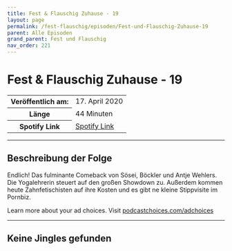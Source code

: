 ```yaml
---
title: Fest & Flauschig Zuhause - 19
layout: page
permalink: /fest-flauschig/episoden/Fest-und-Flauschig-Zuhause-19
parent: Alle Episoden
grand_parent: Fest und Flauschig
nav_order: 221
---
```


# Fest & Flauschig Zuhause - 19
<table class="resp-table dcf-table dcf-table-responsive dcf-table-bordered dcf-table-striped dcf-w-100%">
                    <tbody>
                        <tr>
                            <th scope="row">Veröffentlich am:</th>
                            <td data-label="Veröffentlich am:">17. April 2020</td>
                        </tr>
                        <tr>
                            <th scope="row">Länge </th>
                            <td data-label="Länge ">44 Minuten</td>
                        </tr><tr>
                                <th scope="row">Spotify Link</th>
                                <td data-label="Spotify Link"><a href="https://open.spotify.com/episode/2HqKh464uKxW355bKjnXQt">Spotify Link</a></td>
                            </tr></tbody>
                </table>

***

## Beschreibung der Folge

<div>
Endlich! Das fulminante Comeback von Sösei, Böckler und Antje Wehlers. Die Yogalehrerin steuert auf den großen Showdown zu. Außerdem kommen heute Zahnfetischisten auf ihre Kosten und es gibt ne kleine Stippvisite im Pornbiz.<p> </p><p>Learn more about your ad choices. Visit <a href="https://podcastchoices.com/adchoices">podcastchoices.com/adchoices</a></p>  
</div>

***

## Keine Jingles gefunden
